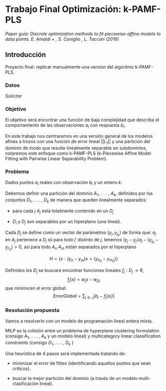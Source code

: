 # Trabajo Final Optimización: k-PAMF-PLS

_Paper guía: Discrete optimization methods to fit
piecewise-affine models to data points. E. Amaldi + , S. Coniglio , L. Taccari (2016)_

## Introducción

Proyecto final: replicar manualmente una version del algoritmo k-PAMF-PLS.

### Datos

_Solicitar_

### Objetivo

El objetivo será encontrar una función de baja complejidad que describa el comportamiento de las observaciones $`a_{i}`$ con respuesta $b_{i}$.

En este trabajo nos centraremos en una versión general de los modelos afines a trozos con una función de error lineal $||L_{1}||$ y una partición del dominio de modo que resulte linealmente separable en subdominios, notaremos este enfoque como k-PAMF-PLS (k-Piecewise Affine Model Fitting with Pairwise Linear Separability Problem).

### Problema

Dados puntos $a_{i}$ reales con observación $b_{i}$ y un entero $k$:

Debemos definir una partición del dominio $A_{1}$, . . . , $A_{k}$, definidos por los conjuntos $D_{1}$, . . . , $D_{k}$ de manera que queden linealmente separados:

* para cada $j$ $A_{j}$ está totalmente contenido en un $D_{j}$

* $D_{i}$ y $D_{j}$ son separables por un hiperplano (una lineal).

Cada $D_{j}$ se define como un vector de parámetros $(y_{j},y_{j_{0}})$ de forma que:
$a_{j}$ en $A_{j}$ pertenece a $D_{j}$ sii para todo $j'$ distinto de $j$, tenemos 
$(y_{j} - y_{j'})a_{j}- (y_{j_{0}} - y_{j'_{0}}) > 0$, así para todo $A_{n}$ $A_{m}$ están separados por el hiperplano

$$H=\{ x : (y_{n} - y_{m})x = (y_{n_{0}}-y_{m_{0}})\}$$

Definidos los $D_{j}$ se buscara encontrar funciones lineales $f_{j}:D_{j}\rightarrow R$, $$f_{j}(x)=w_{j}x-w_{j0}$$ que minimicen el error global:
$$
ErrorGlobal=\sum_{j \in J}|b_{i}-f_{j}(a_{i})|
$$

### Resolución propuesta

Vamos a resolverlo con un modelo de programación lineal entera mixta.

MILP es la colisión entre un problema de hyperplane clustering formulation (consigo $A_{1}$, . . . , $A_{k}$ y un modelo lineal) y multicategory linear classification constraints (consigo $D_{1}$, . . . , $D_{k}$ )

Una heurística de 4 pasos será implementada tratando de:

* minimizar el error de fitteo (identificando aquellos puntos que sean críticos).

* buscar la mejor partición del dominio (a través de un modelo multi-clasificación lineal). 

